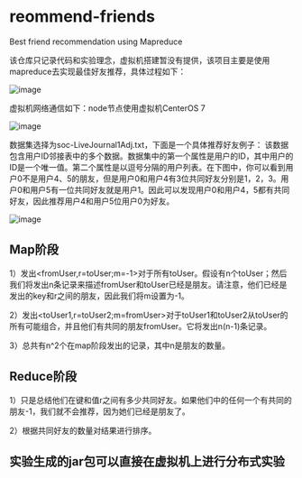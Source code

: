 # reommend-friends
Best friend recommendation using Mapreduce

该仓库只记录代码和实验理念，虚拟机搭建暂没有提供，该项目主要是使用mapreduce去实现最佳好友推荐，具体过程如下：

![image](https://github.com/tiantianbattle/reommend-friends/assets/71861094/6a2a2a82-0eb0-4ee5-b7b8-b68afed394af)


虚拟机网络通信如下：node节点使用虚拟机CenterOS 7 

![image](https://github.com/tiantianbattle/reommend-friends/assets/71861094/468d1ed7-df40-4705-b76a-70ab3db297c3)


数据集选择为soc-LiveJournal1Adj.txt，下面是一个具体推荐好友例子：
该数据包含用户ID邻接表中的多个数据。数据集中的第一个属性是用户的ID，其中用户的ID是一个唯一值。第二个属性是以逗号分隔的用户列表。在下图中，你可以看到用户0不是用户4、5的朋友，但是用户0和用户4有3位共同好友分别是1，2，3。用户0和用户5有一位共同好友就是用户1。因此可以发现用户0和用户4，5都有共同好友，因此推荐用户4和用户5位用户0为好友。

![image](https://github.com/tiantianbattle/reommend-friends/assets/71861094/1b0d09a2-4f60-4a32-95c4-33575e22c520)


## Map阶段
1）发出<fromUser,r=toUser;m=-1>对于所有toUser。假设有n个toUser；然后我们将发出n条记录来描述fromUser和toUser已经是朋友。请注意，他们已经是发出的key和r之间的朋友，因此我们将m设置为-1。

2）发出<toUser1,r=toUser2;m=fromUser>对于toUser1和toUser2从toUser的所有可能组合，并且他们有共同的朋友fromUser。它将发出n(n-1)条记录。

3）总共有n^2个在map阶段发出的记录，其中n是朋友的数量。


## Reduce阶段
1）只是总结他们在键和值r之间有多少共同好友。如果他们中的任何一个有共同的朋友-1，我们就不会推荐，因为她们已经是朋友了。

2）根据共同好友的数量对结果进行排序。

## 实验生成的jar包可以直接在虚拟机上进行分布式实验
